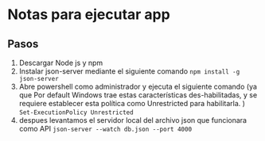 # Notas para ejecutar app

## Pasos

1. Descargar Node js y npm
2. Instalar json-server mediante el siguiente comando
    ` npm install -g json-server `
3. Abre powershell como administrador y ejecuta el siguiente comando (ya que Por default Windows trae estas características des-habilitadas, y se requiere establecer esta política como Unrestricted para habilitarla. )
    ` Set-ExecutionPolicy Unrestricted `
4. despues levantamos el servidor local del archivo json que funcionara como API
    ` json-server --watch db.json --port 4000  `